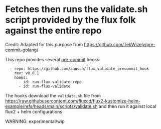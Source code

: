 # Fetches then runs the validate.sh script provided by the flux folk against the entire repo

Credit: Adapted for this purpose from https://github.com/TekWizely/pre-commit-golang/

This repo provides several [pre-commit](pre-commit.com) hooks:
```
  - repo: https://github.com/aausch/flux_validate_precommit_hook
    rev: v0.0.1
    hooks:
      - id: run-flux-validate-repo
      - id: run-flux-validate

```
The hooks download the `validate.sh` file from https://raw.githubusercontent.com/fluxcd/flux2-kustomize-helm-example/refs/heads/main/scripts/validate.sh
and then run it against local flux2 + helm configurations

WARNING: experimental/wip